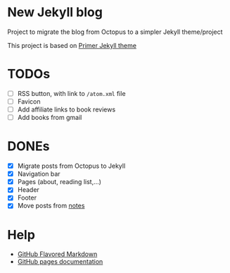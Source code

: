 # New Jekyll blog

Project to migrate the blog from Octopus to a simpler Jekyll theme/project

This project is based on [Primer Jekyll theme]

# TODOs

- [ ] RSS button, with link to `/atom.xml` file
- [ ] Favicon
- [ ] Add affiliate links to book reviews
- [ ] Add books from gmail

# DONEs

- [x] Migrate posts from Octopus to Jekyll 
- [x] Navigation bar
- [x] Pages (about, reading list,...)
- [x] Header
- [x] Footer
- [x] Move posts from [notes]

# Help

- [GitHub Flavored Markdown]
- [GitHub pages documentation] 

[Primer Jekyll theme]: https://github.com/pages-themes/primer
[GitHub Flavored Markdown]: https://guides.github.com/features/mastering-markdown/
[GitHub pages documentation]: https://help.github.com/categories/github-pages-basics/ 
[notes]: https://github.com/rchavarria/notes

